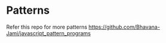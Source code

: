 # Patterns
Refer this repo for more patterns
https://github.com/Bhavana-Jami/javascript_pattern_programs
